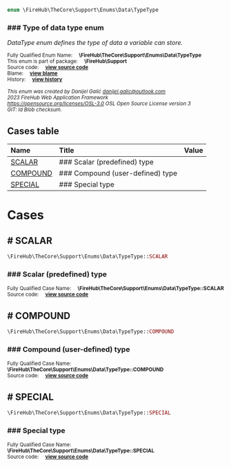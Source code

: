 
```php
enum \FireHub\TheCore\Support\Enums\Data\TypeType
```

### ### Type of data type enum

_DataType enum defines the type of data a variable can store._

<sub>Fully Qualified Enum Name:  **\FireHub\TheCore\Support\Enums\Data\TypeType**</sub><br>
<sub>This enum is part of package:  **\FireHub\Support**</sub><br>
<sub>Source code:  **[view source code](https://github.com/The-FireHub-Project/Core/blob/v1.0/src/support/enums/data/firehub.TypeType.php#L25)**</sub><br>
<sub>Blame:  **[view blame](https://github.com/The-FireHub-Project/Core/blame/v1.0/src/support/enums/data/firehub.TypeType.php)**</sub><br>
<sub>History:  **[view history](https://github.com/The-FireHub-Project/Core/commits/v1.0/src/support/enums/data/firehub.TypeType.php)**</sub><br>

<sub>_This enum was created by Danijel Galić <danijel.galic@outlook.com>_</sub><br>
<sub>_2023 FireHub Web Application Framework_</sub><br>
<sub>_<https://opensource.org/licenses/OSL-3.0> OSL Open Source License version 3_</sub><br>
<sub>_GIT: $Id$ Blob checksum._</sub><br>



## Cases table

| Name  | Title | Value |
| :---  | :---  | :---  |
|<a href="#scalar">SCALAR</a>|### Scalar (predefined) type||
|<a href="#compound">COMPOUND</a>|### Compound (user-defined) type||
|<a href="#special">SPECIAL</a>|### Special type||


# Cases


<h2><a name="scalar"># SCALAR</a></h2>

```php
\FireHub\TheCore\Support\Enums\Data\TypeType::SCALAR
```

### ### Scalar (predefined) type
<sub>Fully Qualified Case Name:  **\FireHub\TheCore\Support\Enums\Data\TypeType::SCALAR**</sub><br>
<sub>Source code:  **[view source code](https://github.com/The-FireHub-Project/Core/blob/v1.0/src/support/enums/data/firehub.TypeType.php#L31)**</sub><br>


<h2><a name="compound"># COMPOUND</a></h2>

```php
\FireHub\TheCore\Support\Enums\Data\TypeType::COMPOUND
```

### ### Compound (user-defined) type
<sub>Fully Qualified Case Name:  **\FireHub\TheCore\Support\Enums\Data\TypeType::COMPOUND**</sub><br>
<sub>Source code:  **[view source code](https://github.com/The-FireHub-Project/Core/blob/v1.0/src/support/enums/data/firehub.TypeType.php#L37)**</sub><br>


<h2><a name="special"># SPECIAL</a></h2>

```php
\FireHub\TheCore\Support\Enums\Data\TypeType::SPECIAL
```

### ### Special type
<sub>Fully Qualified Case Name:  **\FireHub\TheCore\Support\Enums\Data\TypeType::SPECIAL**</sub><br>
<sub>Source code:  **[view source code](https://github.com/The-FireHub-Project/Core/blob/v1.0/src/support/enums/data/firehub.TypeType.php#L43)**</sub><br>


